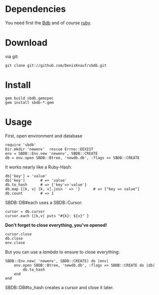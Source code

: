 Dependencies
============

You need first the [Bdb](http://github.com/DenisKnauf/bdb) and of course [ruby](http://ruby-lang.org).

Download
========

via git:

	git clone git://github.com/DenisKnauf/sbdb.git

Install
=======

	gem build sbdb.gemspec
	gem install sbdb-*.gem

Usage
=====

First, open environment and database

	require 'sbdb'
	Dir.mkdir 'newenv'  rescue Errno::EEXIST
	env = SBDB::Env.new 'newenv', SBDB::CREATE
	db = env.open SBDB::Btree, 'newdb.db', :flags => SBDB::CREATE

It works nearly like a Ruby-Hash:

	db['key'] = 'value'
	db['key']		# => 'value'
	db.to_hash		# => {'key'=>'value'}
	db.map {|k, v| [k, v].join ' => '}		# => ["key => value"]
	db.count		# => 1

SBDB::DB#each uses a SBDB::Cursor:

	cursor = db.cursor
	cursor.each {|k,v| puts "#{k}: ${v}" }

**Don't forget to close everything, you've opened!**

	cursor.close
	db.close
	env.close

But you can use a *lambda* to ensure to close everything:

	SBDB::Env.new( 'newenv', SBDB::CREATE) do |env|
		env.open SBDB::Btree, 'newdb.db', :flags => SBDB::CREATE do |db|
			db.to_hash
		end
	end

SBDB::DB#to_hash creates a cursor and close it later.
